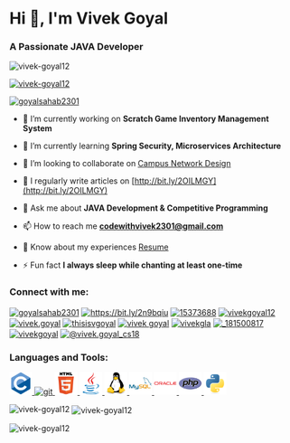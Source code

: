 <h1>Hi 👋, I'm Vivek Goyal</h1>
<h3>A Passionate JAVA Developer</h3>

<p align="left"> <img src="https://komarev.com/ghpvc/?username=vivek-goyal12&label=Profile%20views&color=0e75b6&style=flat" alt="vivek-goyal12" /> </p>

<p align="left"> <a href="https://github.com/ryo-ma/github-profile-trophy"><img src="https://github-profile-trophy.vercel.app/?username=vivek-goyal12" alt="vivek-goyal12" /></a> </p>

<p align="left"> <a href="https://twitter.com/goyalsahab2301" target="blank"><img src="https://img.shields.io/twitter/follow/goyalsahab2301?logo=twitter&style=for-the-badge" alt="goyalsahab2301" /></a> </p>

- 🔭 I’m currently working on **Scratch Game Inventory Management
System**
- 🌱 I’m currently learning **Spring Security, Microservices Architecture**

- 👯 I’m looking to collaborate on [Campus Network Design](https://github.com/vivek-goyal12/Campus_Network_Design)

- 📝 I regularly write articles on [http://bit.ly/2OILMGY](http://bit.ly/2OILMGY)

- 💬 Ask me about **JAVA Development & Competitive Programming**

- 📫 How to reach me **codewithvivek2301@gmail.com**

- 📄 Know about my experiences [Resume](https://bit.ly/3M0iMF2)

- ⚡ Fun fact **I always sleep while chanting at least one-time**

<h3 align="left">Connect with me:</h3>
<p align="left">
<a href="https://twitter.com/goyalsahab2301" target="blank"><img align="center" src="https://cdn.jsdelivr.net/npm/simple-icons@3.0.1/icons/twitter.svg" alt="goyalsahab2301" height="30" width="40" /></a>
<a href="https://linkedin.com/in/https://bit.ly/2n9bqiu" target="blank"><img align="center" src="https://cdn.jsdelivr.net/npm/simple-icons@3.0.1/icons/linkedin.svg" alt="https://bit.ly/2n9bqiu" height="30" width="40" /></a>
<a href="https://stackoverflow.com/users/15373688" target="blank"><img align="center" src="https://cdn.jsdelivr.net/npm/simple-icons@3.0.1/icons/stackoverflow.svg" alt="15373688" height="30" width="40" /></a>
<a href="https://kaggle.com/vivekgoyal12" target="blank"><img align="center" src="https://cdn.jsdelivr.net/npm/simple-icons@3.0.1/icons/kaggle.svg" alt="vivekgoyal12" height="30" width="40" /></a>
<a href="https://fb.com/vivek.goyal" target="blank"><img align="center" src="https://cdn.jsdelivr.net/npm/simple-icons@3.0.1/icons/facebook.svg" alt="vivek.goyal" height="30" width="40" /></a>
<a href="https://instagram.com/thisisvgoyal" target="blank"><img align="center" src="https://cdn.jsdelivr.net/npm/simple-icons@3.0.1/icons/instagram.svg" alt="thisisvgoyal" height="30" width="40" /></a>
<a href="https://www.youtube.com/c/vivek goyal" target="blank"><img align="center" src="https://cdn.jsdelivr.net/npm/simple-icons@3.0.1/icons/youtube.svg" alt="vivek goyal" height="30" width="40" /></a>
<a href="https://www.codechef.com/users/vivekgla" target="blank"><img align="center" src="https://cdn.jsdelivr.net/npm/simple-icons@3.1.0/icons/codechef.svg" alt="vivekgla" height="30" width="40" /></a>
<a href="https://www.hackerrank.com/_181500817" target="blank"><img align="center" src="https://cdn.jsdelivr.net/npm/simple-icons@3.0.1/icons/hackerrank.svg" alt="_181500817" height="30" width="40" /></a>
<a href="https://www.leetcode.com/vivekgoyal" target="blank"><img align="center" src="https://cdn.jsdelivr.net/npm/simple-icons@3.0.1/icons/leetcode.svg" alt="vivekgoyal" height="30" width="40" /></a>
<a href="https://www.hackerearth.com/@vivek.goyal_cs18" target="blank"><img align="center" src="https://cdn.jsdelivr.net/npm/simple-icons@3.0.1/icons/hackerearth.svg" alt="@vivek.goyal_cs18" height="30" width="40" /></a>
</p>

<h3 align="left">Languages and Tools:</h3>
<p align="left"> <a href="https://www.cprogramming.com/" target="_blank"> <img src="https://raw.githubusercontent.com/devicons/devicon/master/icons/c/c-original.svg" alt="c" width="40" height="40"/> </a> <a href="https://git-scm.com/" target="_blank"> <img src="https://www.vectorlogo.zone/logos/git-scm/git-scm-icon.svg" alt="git" width="40" height="40"/> </a> <a href="https://www.w3.org/html/" target="_blank"> <img src="https://raw.githubusercontent.com/devicons/devicon/master/icons/html5/html5-original-wordmark.svg" alt="html5" width="40" height="40"/> </a> <a href="https://www.java.com" target="_blank"> <img src="https://raw.githubusercontent.com/devicons/devicon/master/icons/java/java-original.svg" alt="java" width="40" height="40"/> </a> <a href="https://www.linux.org/" target="_blank"> <img src="https://raw.githubusercontent.com/devicons/devicon/master/icons/linux/linux-original.svg" alt="linux" width="40" height="40"/> </a> <a href="https://www.mysql.com/" target="_blank"> <img src="https://raw.githubusercontent.com/devicons/devicon/master/icons/mysql/mysql-original-wordmark.svg" alt="mysql" width="40" height="40"/> </a> <a href="https://www.oracle.com/" target="_blank"> <img src="https://raw.githubusercontent.com/devicons/devicon/master/icons/oracle/oracle-original.svg" alt="oracle" width="40" height="40"/> </a> <a href="https://www.php.net" target="_blank"> <img src="https://raw.githubusercontent.com/devicons/devicon/master/icons/php/php-original.svg" alt="php" width="40" height="40"/> </a> <a href="https://www.python.org" target="_blank"> <img src="https://raw.githubusercontent.com/devicons/devicon/master/icons/python/python-original.svg" alt="python" width="40" height="40"/> </a> </p>

<p><img align="left" src="https://github-readme-stats.vercel.app/api/top-langs?username=vivek-goyal12&show_icons=true&locale=en&layout=compact" alt="vivek-goyal12" /></p>

<p>&nbsp;<img align="center" src="https://github-readme-stats.vercel.app/api?username=vivek-goyal12&show_icons=true&locale=en" alt="vivek-goyal12" /></p>

<p><img align="center" src="https://github-readme-streak-stats.herokuapp.com/?user=vivek-goyal12&" alt="vivek-goyal12" /></p>
